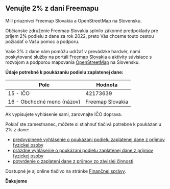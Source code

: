 ## Venujte 2% z daní Freemapu

Milí priaznivci Freemap Slovakia a OpenStreetMap na Slovensku.

Občianske združenie Freemap Slovakia splnilo zákonné predpoklady pre príjem 2% podielu z dane za rok 2022, preto Vás chceme touto cestou požiadať o Vašu pomoc a podporu.

Vaše 2% z dane nám pomôžu udržať v prevádzke hardvér, nami poskytované služby na portáli [Freemap Slovakia](https://www.freemap.sk/) a aktivity súvisiace s rozvojom a podporou mapovania [OpenStreetMap](https://www.openstreetmap.org/) na Slovensku.

**Údaje potrebné k poukázaniu podielu zaplatenej dane:**

| Pole                       | Hodnota          |
| -------------------------- | ---------------- |
| 15 - IČO                   | 42173639         |
| 16 - Obchodné meno (názov) | Freemap Slovakia |

Ak vypisujete vyhlásenie sami, zarovnajte IČO doprava.

Pokiaľ ste zamestnanec, môžete si stiahnuť tlačivá potrebné k poukázaniu 2% z dane:

- [predvyplnené vyhlásenie o poukázani podielu zaplatenej dane z príjmov fyzickej osoby](https://download.freemap.sk/OZ/2percenta/Vyhlasenie-2percenta-2022-FreemapSlovakia.pdf)
- [prázdne vyhlásenie o poukázani podielu zaplatenej dane z príjmov fyzickej osoby](https://download.freemap.sk/OZ/2percenta/Vyhlasenie-2percenta-prazdne.pdf)
- [potvrdenie o zaplatení dane z príjmov zo závislej činnosti](https://download.freemap.sk/OZ/2percenta/Potvrdenie-2percenta-prazdne.pdf).

Dostupné je aj online tlačivo na stránke [Finančnej správy](https://pfseform.financnasprava.sk/Formulare/eFormVzor/DP/form.527.html).

**Ďakujeme**
